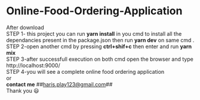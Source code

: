 # Online-Food-Ordering-Application
After download<br />
STEP 1- this project you can run **yarn install** in you cmd to install all the dependancies present in the package.json then run **yarn dev** on same cmd .<br />
STEP 2-open another cmd by pressing **ctrl+shif+c** then enter and run **yarn mix** <br />
STEP 3-after successfull execution on both cmd open the browser and type http://localhost:9000/ <br />
STEP 4-you will see a complete online food ordering application <br />
   or   <br />    **contact me**                    ##haris.play123@gmail.com##<br />
Thank you :smiley:<br />
